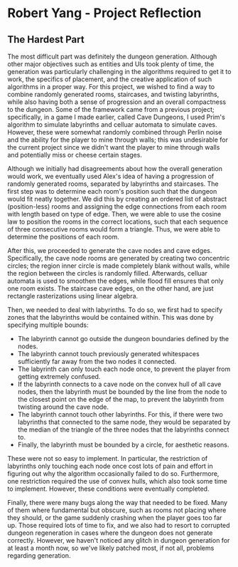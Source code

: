 # Robert Yang - Project Reflection

## The Hardest Part

The most difficult part was definitely the dungeon generation. Although other major objectives such as entities and UIs took plenty of time, the generation was particularly challenging in the algorithms required to get it to work, the specifics of placement, and the creative application of such algorithms in a proper way. For this project, we wished to find a way to combine randomly generated rooms, staircases, and twisting labyrinths, while also having both a sense of progression and an overall compactness to the dungeon. Some of the framework came from a previous project; specifically, in a game I made earlier, called Cave Dungeons, I used Prim's algorithm to simulate labyrinths and celluar automata to simulate caves. However, these were somewhat randomly combined through Perlin noise and the ability for the player to mine through walls; this was undesirable for the current project since we didn't want the player to mine through walls and potentially miss or cheese certain stages.

Although we initially had disagreements about how the overall generation would work, we eventually used Alex's idea of having a progression of randomly generated rooms, separated by labyrinths and staircases. The first step was to determine each room's position such that the dungeon would fit neatly together. We did this by creating an ordered list of abstract (position-less) rooms and assigning the edge connections from each room with length based on type of edge. Then, we were able to use the cosine law to position the rooms in the correct locations, such that each sequence of three consecutive rooms would form a triangle. Thus, we were able to determine the positions of each room.

After this, we proceeded to generate the cave nodes and cave edges. Specifically, the cave node rooms are generated by creating two concentric circles; the region inner circle is made completely blank without walls, while the region between the circles is randomly filled. Afterwards, celluar automata is used to smoothen the edges, while flood fill ensures that only one room exists. The staircase cave edges, on the other hand, are just rectangle rasterizations using linear algebra.

Then, we needed to deal with labyrinths. To do so, we first had to specify zones that the labyrinths would be contained within. This was done by specifying multiple bounds:
- The labyrinth cannot go outside the dungeon boundaries defined by the nodes.
- The labyrinth cannot touch previously generated whitespaces sufficiently far away from the two nodes it connected.
- The labyrinth can only touch each node once, to prevent the player from getting extremely confused.
- If the labyrinth connects to a cave node on the convex hull of all cave nodes, then the labyrinth must be bounded by the line from the node to the closest point on the edge of the map, to prevent the labyrinth from twisting around the cave node.
- The labyrinth cannot touch other labyrinths. For this, if there were two labyrinths that connected to the same node, they would be separated by the median of the triangle of the three nodes that the labyrinths connect to.
- Finally, the labyrinth must be bounded by a circle, for aesthetic reasons.

These were not so easy to implement. In particular, the restriction of labyrinths only touching each node once cost lots of pain and effort in figuring out why the algorithm occasionally failed to do so. Furthermore, one restriction required the use of convex hulls, which also took some time to implement. However, these conditions were eventually completed.

Finally, there were many bugs along the way that needed to be fixed. Many of them where fundamental but obscure, such as rooms not placing where they should, or the game suddenly crashing when the player goes too far up. Those required lots of time to fix, and we also had to resort to corrupted dungeon regeneration in cases where the dungeon does not generate correctly. However, we haven't noticed any glitch in dungeon generation for at least a month now, so we've likely patched most, if not all, problems regarding generation.